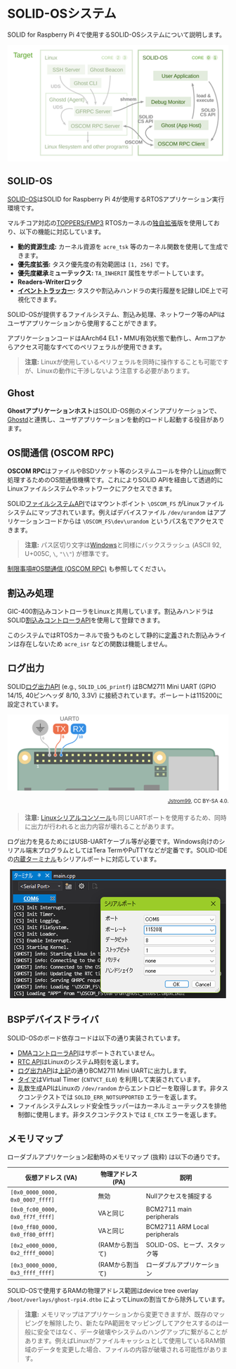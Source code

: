 # SOLID-OSシステム

SOLID for Raspberry Pi 4で使用するSOLID-OSシステムについて説明します。

<div align="center"><img src="img/architecture-rtos.svg" alt=""></div>


## SOLID-OS

[SOLID-OS][2]はSOLID for Raspberry Pi 4が使用するRTOSアプリケーション実行環境です。

マルチコア対応の[TOPPERS/FMP3][1] RTOSカーネルの[独自拡張][4]版を使用しており、以下の機能に対応しています。

- **動的資源生成:** カーネル資源を `acre_tsk` 等のカーネル関数を使用して生成できます。
- **優先度拡張:** タスク優先度の有効範囲は `[1, 256]` です。
- **優先度継承ミューテックス:** `TA_INHERIT` 属性をサポートしています。
- **Readers-Writerロック**
- **[イベントトラッカー][11]:** タスクや割込みハンドラの実行履歴を記録しIDE上で可視化できます。

SOLID-OSが提供するファイルシステム、割込み処理、ネットワーク等のAPIはユーザアプリケーションから使用することができます。

アプリケーションコードはAArch64 EL1・MMU有効状態で動作し、Armコアからアクセス可能なすべてのペリフェラルが使用できます。

> **注意:** Linuxが使用しているペリフェラルを同時に操作することも可能ですが、Linuxの動作に干渉しないよう注意する必要があります。


## Ghost

**Ghostアプリケーションホスト**はSOLID-OS側のメインアプリケーションで、[Ghostd](system-linux.md#Ghostd)と連携し、ユーザアプリケーションを動的ロードし起動する役目があります。


## OS間通信 (OSCOM RPC)

**OSCOM RPC**はファイルやBSDソケット等のシステムコールを仲介し[Linux](system-linux.md)側で処理するためのOS間通信機構です。これによりSOLID APIを経由して透過的にLinuxファイルシステムやネットワークにアクセスできます。

SOLID[ファイルシステムAPI][10]ではマウントポイント `\OSCOM_FS` がLinuxファイルシステムにマップされています。例えばデバイスファイル `/dev/urandom` はアプリケーションコードからは `\OSCOM_FS\dev\urandom` というパス名でアクセスできます。

> **注意:** パス区切り文字は[Windows][12]と同様にバックスラッシュ (ASCII 92, U+005C, `\`, `"\\"`) が標準です。

[制限事項#OS間通信 (OSCOM RPC)](limitations.md#os間通信-oscom-rpc) も参照してください。


## 割込み処理

GIC-400割込みコントローラをLinuxと共用しています。割込みハンドラはSOLID[割込みコントローラAPI][5]を使用して登録できます。

このシステムではRTOSカーネルで扱うものとして静的に[定義][6]された割込みラインは存在しないため `acre_isr` などの関数は機能しません。


## ログ出力

SOLID[ログ出力API][3] (e.g., `SOLID_LOG_printf`) はBCM2711 Mini UART (GPIO 14/15, 40ピンヘッダ 8/10,  3.3V) に接続されています。ボーレートは115200に設定されています。

<p align="center"><img src="img/pcb-uart0.svg" alt=""><br></p>
<p align="right"><sup><a href="https://commons.wikimedia.org/wiki/File:RaspberryPi_4B.svg">Jstrom99</a>, CC BY-SA 4.0.</sup></p>

> **注意:** [Linuxシリアルコンソール](system-linux.md#UARTシリアルコンソール)も同じUARTポートを使用するため、同時に出力が行われると出力内容が壊れることがあります。

ログ出力を見るためにはUSB-UARTケーブル等が必要です。Windows向けのシリアル端末プログラムとしてはTera TermやPuTTYなどが定番です。SOLID-IDEの[内蔵ターミナル][13]もシリアルポートに対応しています。

<p align="center"><img src="img/ide-terminal-config.png" alt=""></p>

<!-- TODO: 別のUARTポートに接続すればRaspberry Pi OS経由で出力が見れるのでは? -->


## BSPデバイスドライバ

SOLID-OSのボード依存コードは以下の通り実装されています。

- [DMAコントローラAPI][8]はサポートされていません。
- [RTC API][7]はLinuxのシステム時刻を返します。
- [ログ出力API][3]は[上記](#ログ出力)の通りBCM2711 Mini UARTに出力します。
- [タイマ][9]はVirtual Timer (`CNTVCT_EL0`) を利用して実装されています。
- 乱数生成APIはLinuxの `/dev/random` からエントロピーを取得します。非タスクコンテクストでは `SOLID_ERR_NOTSUPPORTED` エラーを返します。
- ファイルシステムスレッド安全性ラッパーはカーネルミューテックスを排他制御に使用します。非タスクコンテクストでは `E_CTX` エラーを返します。


## メモリマップ

ローダブルアプリケーション起動時のメモリマップ (抜粋) は以下の通りです。

|        仮想アドレス (VA)         | 物理アドレス (PA) |              説明             |
|----------------------------------|-------------------|-------------------------------|
| `[0x0_0000_0000, 0x0_0007_ffff]` | 無効              | Nullアクセスを捕捉する        |
| `[0x0_fc00_0000, 0x0_ff7f_ffff]` | VAと同じ          | BCM2711 main peripherals      |
| `[0x0_ff80_0000, 0x0_ff80_0fff]` | VAと同じ          | BCM2711 ARM Local peripherals |
| `[0x2_e000_0000, 0x2_ffff_0000]` | (RAMから割当て)   | SOLID-OS、ヒープ、スタック等  |
| `[0x3_0000_0000, 0x3_ffff_ffff]` | (RAMから割当て)   | ローダブルアプリケーション    |

SOLID-OSで使用するRAMの物理アドレス範囲はdevice tree overlay `/boot/overlays/ghost-rpi4.dtbo` によってLinuxの割当てから除外しています。

> **注意:** メモリマップはアプリケーションから変更できますが、既存のマッピングを解除したり、新たなPA範囲をマッピングしてアクセスするのは一般に安全ではなく、データ破壊やシステムのハングアップに繋がることがあります。例えばLinuxがファイルキャッシュとして使用しているRAM領域のデータを変更した場合、ファイルの内容が破壊される可能性があります。


[1]: https://toppers.jp/fmp3-kernel.html
[2]: http://solid.kmckk.com/doc/skit/current/os/index.html
[3]: http://solid.kmckk.com/doc/skit/current/os/cs/log.html
[4]: http://solid.kmckk.com/doc/skit/current/os/kernel/api_spec.html
[5]: http://solid.kmckk.com/doc/skit/current/os/cs/intc.html
[6]: http://solid.kmckk.com/doc/skit/current/os/kernel/kernel_config.html#id63
[7]: http://solid.kmckk.com/doc/skit/current/os/cs/rtc.html
[8]: http://solid.kmckk.com/doc/skit/current/os/cs/dmac.html
[9]: http://solid.kmckk.com/doc/skit/current/os/cs/timer.html
[10]: http://solid.kmckk.com/doc/skit/current/os/filesystem.html
[11]: http://solid.kmckk.com/doc/skit/current/user_guide/event_tracker.html
[12]: https://docs.microsoft.com/en-us/windows/win32/fileio/naming-a-file?redirectedfrom=MSDN#naming-conventions
[13]: http://solid.kmckk.com/doc/skit/current/user_guide/terminal.html

